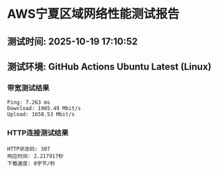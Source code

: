 # AWS宁夏区域网络性能测试报告
## 测试时间: 2025-10-19 17:10:52
## 测试环境: GitHub Actions Ubuntu Latest (Linux)

### 带宽测试结果
```
Ping: 7.263 ms
Download: 1965.49 Mbit/s
Upload: 1658.53 Mbit/s
```

### HTTP连接测试结果
```
HTTP状态码: 307
响应时间: 2.217917秒
下载速度: 0字节/秒
```


